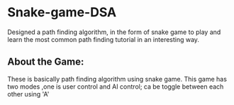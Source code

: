 # Snake-game-DSA
Designed a path finding algorithm, in the form of snake game to play and learn the most common path finding tutorial in an interesting way.

## About the Game:
These is basically path finding algorithm using snake game. This game has two modes 
,one is user control and AI control; ca  be toggle between each other using 'A'

